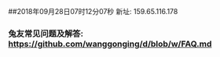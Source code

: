 ##2018年09月28日07时12分07秒 新址: 159.65.116.178
### 兔友常见问题及解答: https://github.com/wanggonging/d/blob/w/FAQ.md
